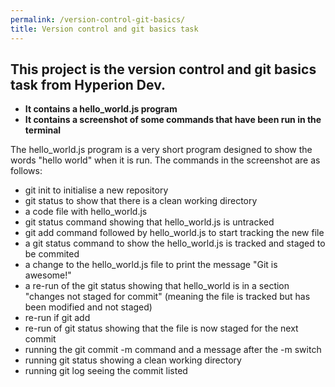 ```yaml
---
permalink: /version-control-git-basics/
title: Version control and git basics task
---
```

## This project is the version control and git basics task from Hyperion Dev.
* **It contains a hello_world.js program**
* **It contains a screenshot of some commands that have been run in the terminal**
  
The hello_world.js program is a very short program designed to show the words "hello world" when it is run.
The commands in the screenshot are as follows:
* git init to initialise a new repository
* git status to show that there is a clean working directory
* a code file with hello_world.js
* git status command showing that hello_world.js is untracked
* git add command followed by hello_world.js to start tracking the new file
* a git status command to show the hello_world.js is tracked and staged to be commited
* a change to the hello_world.js file to print the message "Git is awesome!"
* a re-run of the git status showing that hello_world is in a section "changes not staged for commit" (meaning the file is tracked but has been modified and not staged)
* re-run if git add
* re-run of git status showing that the file is now staged for the next commit
* running the git commit -m command and a message after the -m switch
* running git status showing a clean working directory
* running git log seeing the commit listed

